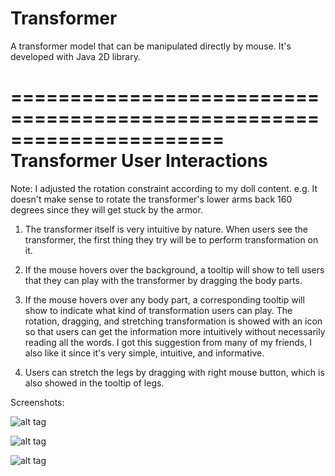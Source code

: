 Transformer
===========

A transformer model that can be manipulated directly by mouse. It's developed with Java 2D library.

======================================================================
Transformer User Interactions
======================================================================

Note: I adjusted the rotation constraint according to my doll content.
e.g. It doesn't make sense to rotate the transformer's lower arms back
160 degrees since they will get stuck by the armor.

1. The transformer itself is very intuitive by nature. When users see
the transformer, the first thing they try will be to perform
transformation on it.

2. If the mouse hovers over the background, a tooltip will show to tell
users that they can play with the transformer by dragging the body
parts.

3. If the mouse hovers over any body part, a corresponding tooltip will
show to indicate what kind of transformation users can play. The
rotation, dragging, and stretching transformation is showed with an
icon so that users can get the information more intuitively without
necessarily reading all the words. I got this suggestion from many of my
friends, I also like it since it's very simple, intuitive, and informative.

4. Users can stretch the legs by dragging with right mouse button, which
is also showed in the tooltip of legs.


Screenshots:

![alt tag](https://raw.github.com/yuduozhang/Transformer/master/Screenshot/1.png)

![alt tag](https://raw.github.com/yuduozhang/Transformer/master/Screenshot/2.png)

![alt tag](https://raw.github.com/yuduozhang/Transformer/master/Screenshot/3.png)
